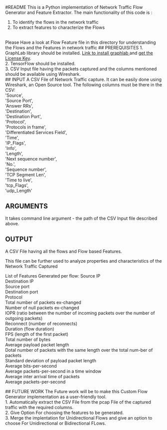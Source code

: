 #README
This is a Python implementation of Network Traffic Flow Generator and Feature Extractor. The main functionality of this code is : <br>
1. To identify the flows in the network traffic <br>
2. To extract features to characterize the Flows
<br>
<a> Please Have a look at Flow Feature file in this directory for understanding the Flows and the Features in network traffic</a>
## PREREQUISITES
1. GraphLab library should be installed. <a href = "https://turi.com/download/install-graphlab-create-command-line.html">Link to install graphlab </a> and <a href= "https://turi.com/download/academic.html">get the License Key</a>.<br>
2. TensorFlow should be installed.<br>
3. CSV Input file having the packets captured and the columns mentioned should be available using Wireshark.<br>
## INPUT
A CSV File of Network Traffic capture. It can be easily done using Wireshark, an Open Source tool. The following columns must be there in the CSV: <br>
     'Source',<br>
     'Source Port',<br>
     'Answer RRs',<br>
     'Destination',<br>
     'Destination Port',<br>
     'Protocol',<br>
     'Protocols in frame',<br>
     'Differentiated Services Field',<br>
     'Time',<br>
     'IP_Flags',<br>
     'Info',<br>
     'Length',<br>
     'Next sequence number',<br>
     'No.',<br>
     'Sequence number',<br>
     'TCP Segment Len',<br>
     'Time to live',<br>
     'tcp_Flags',<br>
     'udp_Length'
     
 ## ARGUMENTS
 It takes command line argument - the path of the CSV Input file described above.
 ## OUTPUT
 <p>A CSV File having all the flows and Flow based Features. </p>
 <p>This file can be further used to analyze properties and characteristics of the Network Traffic Captured</p>
 <p>List of Features Generated per flow: 
Source IP<br>
Destination IP<br>
Source port<br>
Destination port<br>
Protocol<br>
Total number of packets ex-changed<br>
Number of null packets ex-changed<br>
IOPR (ratio between the number of incoming packets over the number of outgoing packets)<br>
Reconnect (number of reconnects)<br>
Duration (flow duration)<br>
FPS (length of the first packet)<br>
Total number of bytes<br>
Average payload packet length<br>
Dotal number of packets with the same length over the total num-ber of packets<br>
Standard deviation of payload packet length<br>
Average bits-per-second<br>
Average packets-per-second in a time window<br>
Average inter arrival time of packets<br>
Average packets-per-second<br>
 </p>
 ## FUTURE WORK
 The Future work will be to make this Custom Flow Generator implementation as a user-friendly tool.<br>
 1. Automatically extract the CSV File from the pcap File of the captured traffic with the required columns.<br>
 2. Give Option For choosing the features to be generated. <br>
 3. Merge the implentation for Unidirectional Flows and give an option to choose For Unidirectional or Bidirectional FLows.<br>
 
 
 
 

